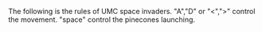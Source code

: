 The following is the rules of UMC space invaders.
"A","D" or "<",">" control the movement.
"space" control the pinecones launching.
